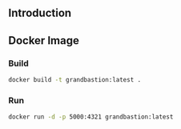 ## Introduction

## Docker Image
### Build

```bash
docker build -t grandbastion:latest .
```

### Run

```bash
docker run -d -p 5000:4321 grandbastion:latest
```